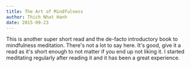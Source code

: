 ```yaml
---
title: The Art of Mindfulness
author: Thich Nhat Hanh
date: 2015-09-23
---
```


This is another super short read and the de-facto introductory book to mindfulness meditation. There's not a lot to say here. It's good, give it a read as it's short enough to not matter if you end up not liking it. I started meditating regularly after reading it and it has been a great experience.

